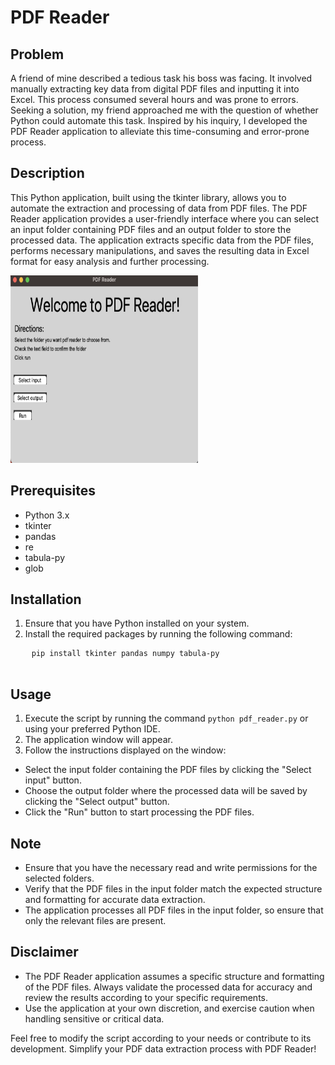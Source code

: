 <!DOCTYPE html>
<html>

<head>
</head>

<body>
  <h1>PDF Reader</h1>

  <h2>Problem</h2>
  <p>
    A friend of mine described a tedious task his boss was facing. It involved manually extracting key data from digital PDF files and inputting it into Excel. This process consumed several hours and was prone to errors. Seeking a solution, my friend approached me with the question of whether Python could automate this task. Inspired by his inquiry, I developed the PDF Reader application to alleviate this time-consuming and error-prone process.
  </p>

  <h2>Description</h2>
  <p>
    This Python application, built using the tkinter library, allows you to automate the extraction and processing of
    data from PDF files. The PDF Reader application provides a user-friendly interface where you can select an input
    folder containing PDF files and an output folder to store the processed data. The application extracts specific data
    from the PDF files, performs necessary manipulations, and saves the resulting data in Excel format for easy analysis
    and further processing.
  </p>
   <img src="https://github.com/Jburch01/pdf-reader/blob/main/pdfr_screenshot.png" height="300" width="300"/></>

  <h2>Prerequisites</h2>
  <ul>
    <li>Python 3.x</li>
    <li>tkinter</li>
    <li>pandas</li>
    <li>re</li>
    <li>tabula-py</li>
    <li>glob</li>
  </ul>

  <h2>Installation</h2>
  <ol>
    <li>Ensure that you have Python installed on your system.</li>
    <li>Install the required packages by running the following command:</li>
  </ol>

  <pre>
    <code>pip install tkinter pandas numpy tabula-py</code>
  </pre>

  <h2>Usage</h2>
  <ol>
    <li>Execute the script by running the command <code>python pdf_reader.py</code> or using your preferred Python IDE.
    </li>
    <li>The application window will appear.</li>
    <li>Follow the instructions displayed on the window:</li>
  </ol>

  <ul>
    <li>Select the input folder containing the PDF files by clicking the "Select input" button.</li>
    <li>Choose the output folder where the processed data will be saved by clicking the "Select output" button.</li>
    <li>Click the "Run" button to start processing the PDF files.</li>
  </ul>

  <h2>Note</h2>
  <ul>
    <li>Ensure that you have the necessary read and write permissions for the selected folders.</li>
    <li>Verify that the PDF files in the input folder match the expected structure and formatting for accurate data
      extraction.</li>
    <li>The application processes all PDF files in the input folder, so ensure that only the relevant files are
      present.</li>
  </ul>

  <h2>Disclaimer</h2>
  <ul>
    <li>The PDF Reader application assumes a specific structure and formatting of the PDF files. Always validate the
      processed data for accuracy and review the results according to your specific requirements.</li>
    <li>Use the application at your own discretion, and exercise caution when handling sensitive or critical data.</li>
  </ul>

  <p>Feel free to modify the script according to your needs or contribute to its development. Simplify your PDF data
    extraction process with PDF Reader!</p>
</body>

</html>
